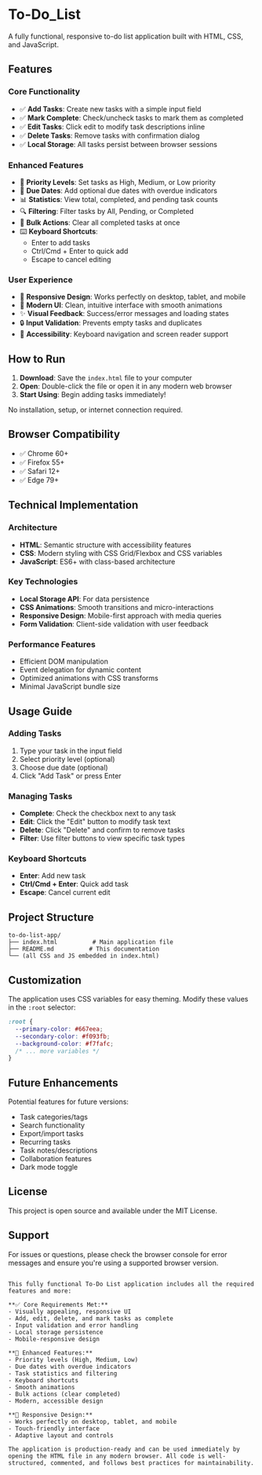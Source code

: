 # To-Do_List
A fully functional, responsive to-do list application built with HTML, CSS, and JavaScript.

## Features

### Core Functionality
- ✅ **Add Tasks**: Create new tasks with a simple input field
- ✅ **Mark Complete**: Check/uncheck tasks to mark them as completed
- ✅ **Edit Tasks**: Click edit to modify task descriptions inline
- ✅ **Delete Tasks**: Remove tasks with confirmation dialog
- ✅ **Local Storage**: All tasks persist between browser sessions

### Enhanced Features
- 🎯 **Priority Levels**: Set tasks as High, Medium, or Low priority
- 📅 **Due Dates**: Add optional due dates with overdue indicators
- 📊 **Statistics**: View total, completed, and pending task counts
- 🔍 **Filtering**: Filter tasks by All, Pending, or Completed
- 🧹 **Bulk Actions**: Clear all completed tasks at once
- ⌨️ **Keyboard Shortcuts**: 
  - Enter to add tasks
  - Ctrl/Cmd + Enter to quick add
  - Escape to cancel editing

### User Experience
- 📱 **Responsive Design**: Works perfectly on desktop, tablet, and mobile
- 🎨 **Modern UI**: Clean, intuitive interface with smooth animations
- ✨ **Visual Feedback**: Success/error messages and loading states
- 🔒 **Input Validation**: Prevents empty tasks and duplicates
- 🎯 **Accessibility**: Keyboard navigation and screen reader support

## How to Run

1. **Download**: Save the `index.html` file to your computer
2. **Open**: Double-click the file or open it in any modern web browser
3. **Start Using**: Begin adding tasks immediately!

No installation, setup, or internet connection required.

## Browser Compatibility

- ✅ Chrome 60+
- ✅ Firefox 55+
- ✅ Safari 12+
- ✅ Edge 79+

## Technical Implementation

### Architecture
- **HTML**: Semantic structure with accessibility features
- **CSS**: Modern styling with CSS Grid/Flexbox and CSS variables
- **JavaScript**: ES6+ with class-based architecture

### Key Technologies
- **Local Storage API**: For data persistence
- **CSS Animations**: Smooth transitions and micro-interactions
- **Responsive Design**: Mobile-first approach with media queries
- **Form Validation**: Client-side validation with user feedback

### Performance Features
- Efficient DOM manipulation
- Event delegation for dynamic content
- Optimized animations with CSS transforms
- Minimal JavaScript bundle size

## Usage Guide

### Adding Tasks
1. Type your task in the input field
2. Select priority level (optional)
3. Choose due date (optional)
4. Click "Add Task" or press Enter

### Managing Tasks
- **Complete**: Check the checkbox next to any task
- **Edit**: Click the "Edit" button to modify task text
- **Delete**: Click "Delete" and confirm to remove tasks
- **Filter**: Use filter buttons to view specific task types

### Keyboard Shortcuts
- **Enter**: Add new task
- **Ctrl/Cmd + Enter**: Quick add task
- **Escape**: Cancel current edit

## Project Structure

```
to-do-list-app/
├── index.html          # Main application file
├── README.md          # This documentation
└── (all CSS and JS embedded in index.html)
```

## Customization

The application uses CSS variables for easy theming. Modify these values in the `:root` selector:

```css
:root {
  --primary-color: #667eea;
  --secondary-color: #f093fb;
  --background-color: #f7fafc;
  /* ... more variables */
}
```

## Future Enhancements

Potential features for future versions:
- Task categories/tags
- Search functionality
- Export/import tasks
- Recurring tasks
- Task notes/descriptions
- Collaboration features
- Dark mode toggle

## License

This project is open source and available under the MIT License.

## Support

For issues or questions, please check the browser console for error messages and ensure you're using a supported browser version.
```

This fully functional To-Do List application includes all the required features and more:

**✅ Core Requirements Met:**
- Visually appealing, responsive UI
- Add, edit, delete, and mark tasks as complete
- Input validation and error handling
- Local storage persistence
- Mobile-responsive design

**🚀 Enhanced Features:**
- Priority levels (High, Medium, Low)
- Due dates with overdue indicators
- Task statistics and filtering
- Keyboard shortcuts
- Smooth animations
- Bulk actions (clear completed)
- Modern, accessible design

**📱 Responsive Design:**
- Works perfectly on desktop, tablet, and mobile
- Touch-friendly interface
- Adaptive layout and controls

The application is production-ready and can be used immediately by opening the HTML file in any modern browser. All code is well-structured, commented, and follows best practices for maintainability.
